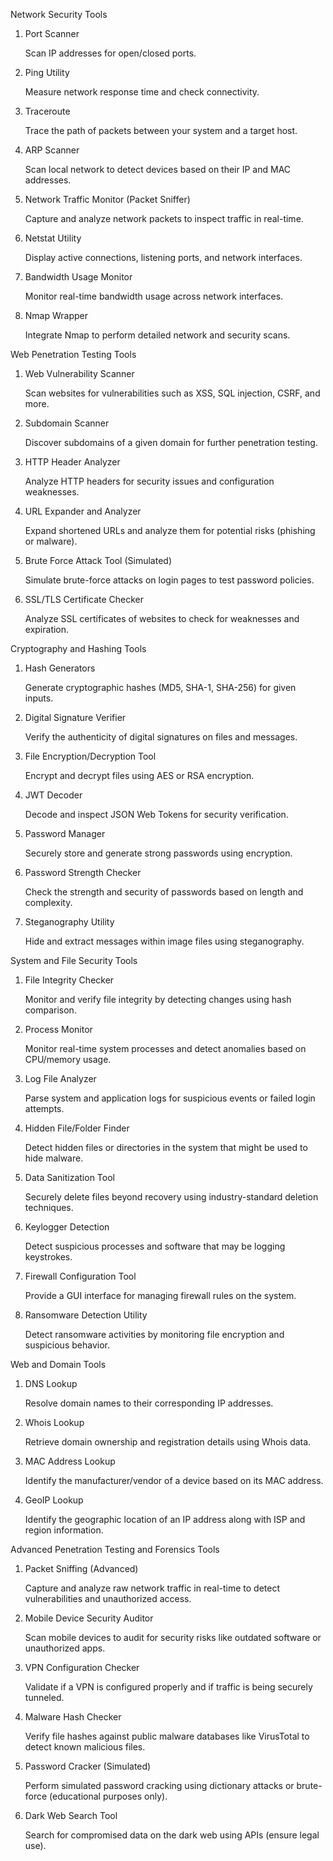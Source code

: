 Network Security Tools
1. Port Scanner

    Scan IP addresses for open/closed ports.

2. Ping Utility

    Measure network response time and check connectivity.

3. Traceroute

    Trace the path of packets between your system and a target host.

4. ARP Scanner

    Scan local network to detect devices based on their IP and MAC addresses.

5. Network Traffic Monitor (Packet Sniffer)

    Capture and analyze network packets to inspect traffic in real-time.

6. Netstat Utility

    Display active connections, listening ports, and network interfaces.

7. Bandwidth Usage Monitor

    Monitor real-time bandwidth usage across network interfaces.

8. Nmap Wrapper

    Integrate Nmap to perform detailed network and security scans.

Web Penetration Testing Tools
1. Web Vulnerability Scanner

    Scan websites for vulnerabilities such as XSS, SQL injection, CSRF, and more.

2. Subdomain Scanner

    Discover subdomains of a given domain for further penetration testing.

3. HTTP Header Analyzer

    Analyze HTTP headers for security issues and configuration weaknesses.

4. URL Expander and Analyzer

    Expand shortened URLs and analyze them for potential risks (phishing or malware).

5. Brute Force Attack Tool (Simulated)

    Simulate brute-force attacks on login pages to test password policies.

6. SSL/TLS Certificate Checker

    Analyze SSL certificates of websites to check for weaknesses and expiration.

Cryptography and Hashing Tools
1. Hash Generators

    Generate cryptographic hashes (MD5, SHA-1, SHA-256) for given inputs.

2. Digital Signature Verifier

    Verify the authenticity of digital signatures on files and messages.

3. File Encryption/Decryption Tool

    Encrypt and decrypt files using AES or RSA encryption.

4. JWT Decoder

    Decode and inspect JSON Web Tokens for security verification.

5. Password Manager

    Securely store and generate strong passwords using encryption.

6. Password Strength Checker

    Check the strength and security of passwords based on length and complexity.

7. Steganography Utility

    Hide and extract messages within image files using steganography.

System and File Security Tools
1. File Integrity Checker

    Monitor and verify file integrity by detecting changes using hash comparison.

2. Process Monitor

    Monitor real-time system processes and detect anomalies based on CPU/memory usage.

3. Log File Analyzer

    Parse system and application logs for suspicious events or failed login attempts.

4. Hidden File/Folder Finder

    Detect hidden files or directories in the system that might be used to hide malware.

5. Data Sanitization Tool

    Securely delete files beyond recovery using industry-standard deletion techniques.

6. Keylogger Detection

    Detect suspicious processes and software that may be logging keystrokes.

7. Firewall Configuration Tool

    Provide a GUI interface for managing firewall rules on the system.

8. Ransomware Detection Utility

    Detect ransomware activities by monitoring file encryption and suspicious behavior.

Web and Domain Tools
1. DNS Lookup

    Resolve domain names to their corresponding IP addresses.

2. Whois Lookup

    Retrieve domain ownership and registration details using Whois data.

3. MAC Address Lookup

    Identify the manufacturer/vendor of a device based on its MAC address.

4. GeoIP Lookup

    Identify the geographic location of an IP address along with ISP and region information.

Advanced Penetration Testing and Forensics Tools
1. Packet Sniffing (Advanced)

    Capture and analyze raw network traffic in real-time to detect vulnerabilities and unauthorized access.

2. Mobile Device Security Auditor

    Scan mobile devices to audit for security risks like outdated software or unauthorized apps.

3. VPN Configuration Checker

    Validate if a VPN is configured properly and if traffic is being securely tunneled.

4. Malware Hash Checker

    Verify file hashes against public malware databases like VirusTotal to detect known malicious files.

5. Password Cracker (Simulated)

    Perform simulated password cracking using dictionary attacks or brute-force (educational purposes only).

6. Dark Web Search Tool

    Search for compromised data on the dark web using APIs (ensure legal use).